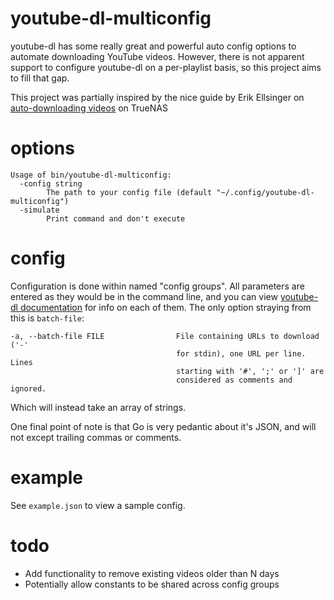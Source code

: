 # youtube-dl-multiconfig
youtube-dl has some really great and powerful auto config options to automate downloading YouTube videos.
However, there is not apparent support to configure youtube-dl on a per-playlist basis, so this project aims
to fill that gap.

This project was partially inspired by the nice guide by Erik Ellsinger on [auto-downloading videos](https://erik.ellsinger.me/automatically-download-youtube-videos-to-plex-on-truenas-using-youtube-dl/) on TrueNAS

# options
```
Usage of bin/youtube-dl-multiconfig:
  -config string
        The path to your config file (default "~/.config/youtube-dl-multiconfig")
  -simulate
        Print command and don't execute
```

# config
Configuration is done within named "config groups". All parameters are entered as they would be in the command
line, and you can view [youtube-dl documentation](https://github.com/ytdl-org/youtube-dl#options) for info 
on each of them. The only option straying from this is `batch-file`: 
```
-a, --batch-file FILE                File containing URLs to download ('-'
                                     for stdin), one URL per line. Lines
                                     starting with '#', ';' or ']' are
                                     considered as comments and ignored.
```
Which will instead take an array of strings.

One final point of note is that Go is very pedantic about it's JSON, and will not except trailing commas or comments.

# example
See `example.json` to view a sample config.

# todo
 - Add functionality to remove existing videos older than N days
 - Potentially allow constants to be shared across config groups
